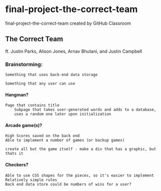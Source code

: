 # final-project-the-correct-team
final-project-the-correct-team created by GitHub Classroom

## The Correct Team
ft. Justin Parks, Alison Jones, Arnav Bhutani, and Justin Campbell


### Brainstorming:

    Something that uses back-end data storage

    Something that any user can use

#### Hangman?

	Page that contains title
		Subpage that takes user-generated words and adds to a database, 
		uses a random one later upon initialization
		


#### Arcade game(s)?
		
    High Scores saved on the back end
    Able to implement a number of games (or backup games)

	create all but the game itself - make a div that has a graphic, but thats it
	

#### Checkers?

	Able to use CSS shapes for the pieces, so it's easier to implement
	Relatively simple rules
	Back end data store could be numbers of wins for a user?